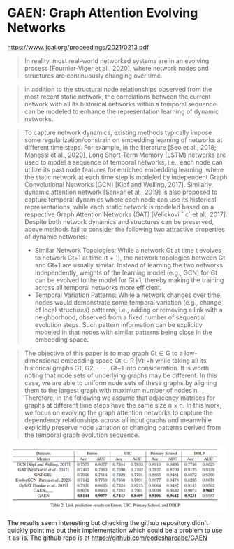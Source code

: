 # GAEN: Graph Attention Evolving Networks

https://www.ijcai.org/proceedings/2021/0213.pdf

> In reality, most real-world networked systems are in an evolving process [Fournier-Viger et al., 2020], where network nodes and structures are continuously changing over time.

>  in addition to the structural node relationships observed from the most recent static network, the correlations between the current network with all its historical networks within a temporal sequence can be modeled to enhance the representation learning of dynamic networks.

> To capture network dynamics, existing methods typically impose some regularization/constrain on embedding learning of networks at different time steps. For example, in the literature [Seo et al., 2018; Manessi et al., 2020], Long Short-Term Memory (LSTM) networks are used to model a sequence of temporal networks, i.e., each node can utilize its past node features for enriched embedding learning, where the static network at each time step is modeled by independent Graph Convolutional Networks (GCN) [Kipf and Welling, 2017]. Similarly, dynamic attention network [Sankar et al., 2019] is also proposed to capture temporal dynamics where each node can use its historical representations, while each static network is modeled based on a respective Graph Attention Networks (GAT) [Velickovi ˇ c´ et al., 2017]. Despite both network dynamics and structures can be preserved, above methods fail to consider the following two attractive properties of dynamic
networks:
> * Similar Network Topologies: While a network Gt at time t evolves to network Gt+1 at time (t + 1), the network topologies between Gt and Gt+1 are usually similar. Instead of learning the two networks independently, weights of the learning model (e.g., GCN) for Gt can be evolved to the model for Gt+1, thereby making the training across all temporal networks more efficient.
> * Temporal Variation Patterns: While a network changes over time, nodes would demonstrate some temporal variation (e.g., change of local structures) patterns, i.e., adding or removing a link with a neighborhood, observed from a fixed number of sequential evolution steps. Such pattern information can be explicitly modeled in that nodes with similar patterns being close in the embedding space.

> The objective of this paper is to map graph Gt ∈ G to a low-dimensional embedding space Ot ∈ R |Vt|×h while taking all its historical graphs G1, G2, · · · , Gt−1 into consideration. It is worth noting that node sets of underlying graphs may be different. In this case, we are able to uniform node sets of these graphs by aligning them to the largest graph with maximum number of nodes n. Therefore, in the following we assume that adjacency matrices for graphs at different time steps have the same size n × n. In this work, we focus on evolving the graph attention networks to capture the dependency relationships across all input graphs and meanwhile explicitly preserve node variation or changing patterns derived from the temporal graph evolution sequence.

![](../assets/2021-08-28-00-33-10.png)

The results seem interesting but checking the github repository didn't quickly point me out their implementation which could be a problem to use it as-is. The github repo is at <https://github.com/codeshareabc/GAEN>